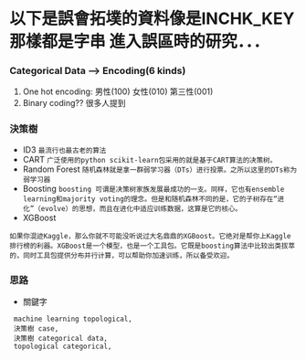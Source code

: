 # 以下是誤會拓墣的資料像是INCHK_KEY那樣都是字串 進入誤區時的研究．．．

### Categorical Data —> Encoding(6 kinds) 

1. One hot encoding: 男性(100) 女性(010) 第三性(001) 
2. Binary coding?? 很多人提到

### 決策樹 
- ID3
```最流行也最古老的算法```
- CART
```广泛使用的python scikit-learn包采用的就是基于CART算法的决策树。```
- Random Forest
```随机森林就是拿一群弱学习器（DTs）进行投票。之所以这里的DTs称为弱学习器```
- Boosting
```boosting 可谓是决策树家族发展最成功的一支。同样，它也有ensemble learning和majority voting的理念。但是和随机森林不同的是，它的子树存在“进化”（evolve）的思想，而且在进化中适应训练数据，这算是它的核心。```
- XGBoost
```
如果你混迹Kaggle，那么你就不可能没听说过大名鼎鼎的XGBoost。它绝对是帮你上Kaggle排行榜的利器。XGBoost是一个模型，也是一个工具包。它既是boosting算法中比较出类拔萃的，同时工具包提供分布并行计算，可以帮助你加速训练，所以备受欢迎。
```

### 思路

- 關鍵字 
```
 machine learning topological,
 決策樹 case,
 決策樹 categorical data,
 topological categorical,

```



